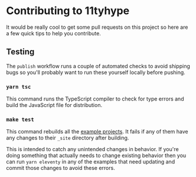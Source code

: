 Contributing to 11tyhype
========================

It would be really cool to get some pull requests on this project so here are a
few quick tips to help you contribute.

## Testing

The `publish` workflow runs a couple of automated checks to avoid shipping bugs
so you'll probably want to run these yourself locally before pushing.

### `yarn tsc`

This command runs the TypeScript compiler to check for type errors and build
the JavaScript file for distribution.

### `make test`

This command rebuilds all the [example projects][examples]. It fails if any of
them have any changes to their `_site` directory after building.

This is intended to catch any unintended changes in behavior. If you're doing
something that actually needs to change existing behavior then you can run
`yarn eleventy` in any of the examples that need updating and commit those
changes to avoid these errors.

[examples]: https://github.com/hendotcat/11tyhype/tree/trunk/examples
